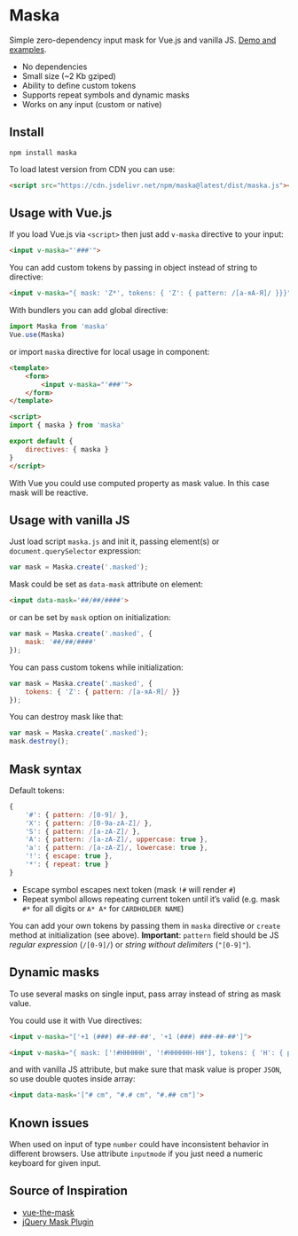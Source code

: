 # Maska

Simple zero-dependency input mask for Vue.js and vanilla JS. [Demo and examples](https://beholdr.github.io/maska/).

- No dependencies
- Small size (~2 Kb gziped)
- Ability to define custom tokens
- Supports repeat symbols and dynamic masks
- Works on any input (custom or native)

## Install

    npm install maska

To load latest version from CDN you can use:

``` html
<script src="https://cdn.jsdelivr.net/npm/maska@latest/dist/maska.js"></script>
```

## Usage with Vue.js

If you load Vue.js via `<script>` then just add `v-maska` directive to your input:

``` html
<input v-maska="'###'">
```

You can add custom tokens by passing in object instead of string to directive:

``` html
<input v-maska="{ mask: 'Z*', tokens: { 'Z': { pattern: /[а-яА-Я]/ }}}">
```

With bundlers you can add global directive:

``` javascript
import Maska from 'maska'
Vue.use(Maska)
```

or import `maska` directive for local usage in component:

``` html
<template>
    <form>
        <input v-maska="'###'">
    </form>
</template>

<script>
import { maska } from 'maska'

export default {
    directives: { maska }
}
</script>
```

With Vue you could use computed property as mask value. In this case mask will be reactive.

## Usage with vanilla JS

Just load script `maska.js` and init it, passing element(s) or `document.querySelector` expression:

``` javascript
var mask = Maska.create('.masked');
```

Mask could be set as `data-mask` attribute on element:

``` html
<input data-mask='##/##/####'>
```

or can be set by `mask` option on initialization:

``` javascript
var mask = Maska.create('.masked', {
    mask: '##/##/####'
});
```

You can pass custom tokens while initialization:

``` javascript
var mask = Maska.create('.masked', {
    tokens: { 'Z': { pattern: /[а-яА-Я]/ }}
});
```

You can destroy mask like that:

``` javascript
var mask = Maska.create('.masked');
mask.destroy();
```

## Mask syntax

Default tokens:

``` javascript
{
    '#': { pattern: /[0-9]/ },
    'X': { pattern: /[0-9a-zA-Z]/ },
    'S': { pattern: /[a-zA-Z]/ },
    'A': { pattern: /[a-zA-Z]/, uppercase: true },
    'a': { pattern: /[a-zA-Z]/, lowercase: true },
    '!': { escape: true },
    '*': { repeat: true }
}
```

- Escape symbol escapes next token (mask `!#` will render `#`)
- Repeat symbol allows repeating current token until it’s valid (e.g. mask `#*` for all digits or `A* A*` for `CARDHOLDER NAME`)

You can add your own tokens by passing them in `maska` directive or `create` method at initialization (see above). **Important**: `pattern` field should be JS *regular expression* (`/[0-9]/`) or *string without delimiters* (`"[0-9]"`).

## Dynamic masks

To use several masks on single input, pass array instead of string as mask value.

You could use it with Vue directives:

``` html
<input v-maska="['+1 (###) ##-##-##', '+1 (###) ###-##-##']">

<input v-maska="{ mask: ['!#HHHHHH', '!#HHHHHH-HH'], tokens: { 'H': { pattern: /[0-9a-fA-F]/, uppercase: true }}}">
```

and with vanilla JS attribute, but make sure that mask value is proper `JSON`, so use double quotes inside array:

``` html
<input data-mask='["# cm", "#.# cm", "#.## cm"]'>
```

## Known issues

When used on input of type `number` could have inconsistent behavior in different browsers. Use attribute `inputmode` if you just need a numeric keyboard for given input.

## Source of Inspiration

- [vue-the-mask](https://vuejs-tips.github.io/vue-the-mask/)
- [jQuery Mask Plugin](http://igorescobar.github.io/jQuery-Mask-Plugin/)
